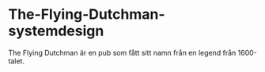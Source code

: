 # The-Flying-Dutchman-systemdesign

The Flying Dutchman är en pub som fått sitt namn från en legend från 1600-talet.
